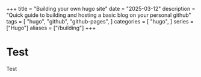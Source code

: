 +++
title = "Building your own hugo site"
date = "2025-03-12"
description = "Quick guide to building and hosting a basic blog on your personal github"
tags = [
    "hugo",
    "github",
    "github-pages",
]
categories = [
    "hugo",
]
series = ["Hugo"]
aliases = ["/building"]
+++

# Test

Test
